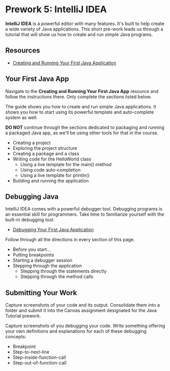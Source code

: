 # Prework 5: IntelliJ IDEA

**IntelliJ IDEA** is a powerful editor with many features. It's built to help create a wide variety of Java applications. This short pre-work leads us through a tutorial that will show us how to create and run simple Java programs.

## Resources
* [Creating and Running Your First Java Application](https://www.jetbrains.com/help/idea/creating-and-running-your-first-java-application.html)

## Your First Java App
Navigate to the **Creating and Running Your First Java App** resource and follow the instructions there. Only complete the sections listed below.

The guide shows you how to create and run simple Java applications. It shows you how to start using its powerful template and auto-complete system as well.

**DO NOT** continue through the sections dedicated to packaging and running a packaged Java app, as we'll be using other tools for that in the course.

* Creating a project
* Exploring the project structure
* Creating a package and a class
* Writing code for the HelloWorld class
  * Using a live template for the main() method
  * Using code auto-completion
  * Using a live template for println()
* Building and running the application

## Debugging Java
IntelliJ IDEA comes with a powerful debugger tool. Debugging programs is an essential skill for programmers. Take time to familiarize yourself with the built-in debugging tool.

* [Debugging Your First Java Application](https://www.jetbrains.com/help/idea/debugging-your-first-java-application.html)

Follow through all the directions in every section of this page.

* Before you start...
* Putting breakpoints
* Starting a debugger session
* Stepping through the application
  * Stepping through the statements directly
  * Stepping through the method calls

## Submitting Your Work
Capture screenshots of your code and its output. Consolidate them into a folder and submit it into the Canvas assignment designated for the Java Tutorial prework.

Capture screenshots of you debugging your code. Write something offering your own definitions and explanations for each of these debugging concepts:

* Breakpoint
* Step-to-next-line
* Step-inside-function-call
* Step-out-of-function-call
